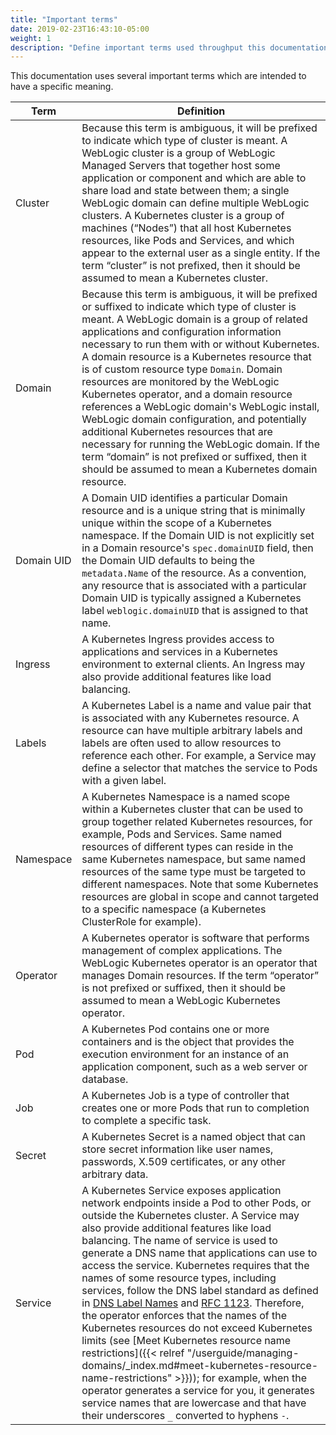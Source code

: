 ```yaml
---
title: "Important terms"
date: 2019-02-23T16:43:10-05:00
weight: 1
description: "Define important terms used throughput this documentation."
---
```




This documentation uses several important terms which are intended to have a specific meaning.

|Term	| Definition |
| --- | --- |
| Cluster	| Because this term is ambiguous, it will be prefixed to indicate which type of cluster is meant.  A WebLogic cluster is a group of WebLogic Managed Servers that together host some application or component and which are able to share load and state between them; a single WebLogic domain can define multiple WebLogic clusters.  A Kubernetes cluster is a group of machines (“Nodes”) that all host Kubernetes resources, like Pods and Services, and which appear to the external user as a single entity.  If the term “cluster” is not prefixed, then it should be assumed to mean a Kubernetes cluster. |
| Domain	| Because this term is ambiguous, it will be prefixed or suffixed to indicate which type of cluster is meant. A WebLogic domain is a group of related applications and configuration information necessary to run them with or without Kubernetes. A domain resource is a Kubernetes resource that is of custom resource type `Domain`. Domain resources are monitored by the WebLogic Kubernetes operator, and a domain resource references a WebLogic domain's WebLogic install, WebLogic domain configuration, and potentially additional Kubernetes resources that are necessary for running the WebLogic domain.  If the term “domain” is not prefixed or suffixed, then it should be assumed to mean a Kubernetes domain resource.|
| Domain UID	| A Domain UID identifies a particular Domain resource and is a unique string that is minimally unique within the scope of a Kubernetes namespace. If the Domain UID is not explicitly set in a Domain resource's `spec.domainUID` field, then the Domain UID defaults to being the `metadata.Name` of the resource. As a convention, any resource that is associated with a particular Domain UID is typically assigned a Kubernetes label `weblogic.domainUID` that is assigned to that name. |
| Ingress	| A Kubernetes Ingress provides access to applications and services in a Kubernetes environment to external clients.  An Ingress may also provide additional features like load balancing. |
| Labels        | A Kubernetes Label is a name and value pair that is associated with any Kubernetes resource. A resource can have multiple arbitrary labels and labels are often used to allow resources to reference each other. For example, a Service may define a selector that matches the service to Pods with a given label. |
| Namespace	| A Kubernetes Namespace is a named scope within a Kubernetes cluster that can be used to group together related Kubernetes resources, for example, Pods and Services. Same named resources of different types can reside in the same Kubernetes namespace, but same named resources of the same type must be targeted to different namespaces. Note that some Kubernetes resources are global in scope and cannot targeted to a specific namespace (a Kubernetes ClusterRole for example). |
| Operator	| A Kubernetes operator is software that performs management of complex applications. The WebLogic Kubernetes operator is an operator that manages Domain resources. If the term “operator” is not prefixed or suffixed, then it should be assumed to mean a WebLogic Kubernetes operator.|
| Pod	    | A Kubernetes Pod contains one or more containers and is the object that provides the execution environment for an instance of an application component, such as a web server or database. |
| Job	    | A Kubernetes Job is a type of controller that creates one or more Pods that run to completion to complete a specific task. |
| Secret	| A Kubernetes Secret is a named object that can store secret information like user names, passwords, X.509 certificates, or any other arbitrary data. |
| Service	| A Kubernetes Service exposes application network endpoints inside a Pod to other Pods, or outside the Kubernetes cluster.  A Service may also provide additional features like load balancing. The name of service is used to generate a DNS name that applications can use to access the service. Kubernetes requires that the names of some resource types, including services, follow the DNS label standard as defined in [DNS Label Names](https://kubernetes.io/docs/concepts/overview/working-with-objects/names/#dns-label-names) and [RFC 1123](https://tools.ietf.org/html/rfc1123). Therefore, the operator enforces that the names of the Kubernetes resources do not exceed Kubernetes limits (see [Meet Kubernetes resource name restrictions]({{< relref "/userguide/managing-domains/_index.md#meet-kubernetes-resource-name-restrictions" >}})); for example, when the operator generates a service for you, it generates service names that are lowercase and that have their underscores `_` converted to hyphens `-`. |
